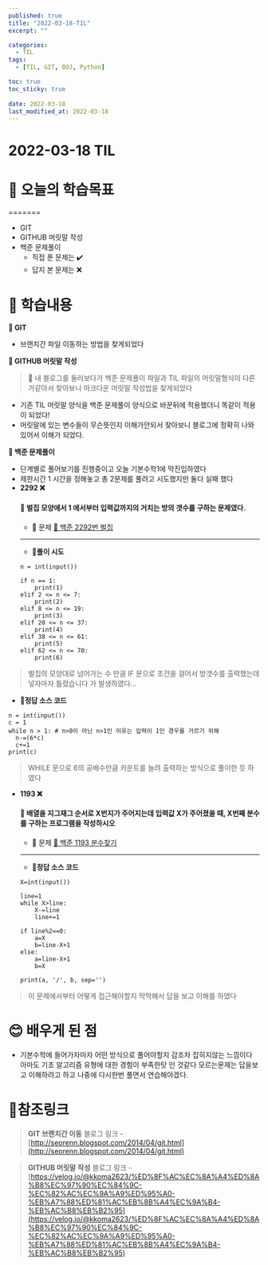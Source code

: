 ```yaml
---
published: true
title: "2022-03-18-TIL"
excerpt: ""

categories:
  - TIL
tags:
  - [TIL, GIT, BOJ, Python]

toc: true
toc_sticky: true
 
date: 2022-03-18
last_modified_at: 2022-03-18
---
```


# **2022-03-18 TIL**

# 🤔 오늘의 학습목표
=======
- GIT 
- GITHUB 머릿말 작성
- 백준 문제풀이 
  - 직접 푼 문제는 ✔️
  - 답지 본 문제는 ❌

# 📃 학습내용
**📍 GIT**<br/>
- 브랜치간 파일 이동하는 방법을 찾게되었다

**📍 GITHUB 머릿말 작성**<br/>
> 🤔 내 블로그를 둘러보다가 백준 문제풀이 파일과 TIL 파일의 머릿말형식이 다른거같아서 찾아보니 마크다운 머릿말 작성법을 찾게되었다<br/>
- 기존 TIL 머릿말 양식을 백준 문제풀이 양식으로 바꾼뒤에 적용했더니 똑같이 적용이 되었다!
- 머릿말에 있는 변수들이 무슨뜻인지 이해가안되서 찾아보니 블로그에 정확히 나와있어서 이해가 되었다.


**📍 백준 문제풀이**<br/>
- 단계별로 풀어보기를 진행중이고 오늘 기본수학1에 막진입하였다
- 제한시간 1 시간을 정해놓고 총 2문제를 풀려고 시도했지만 둘다 실패 했다
- **2292 ❌**
  #### 💬 벌집 모양에서 1 에서부터 입력값까지의 거치는 방의 갯수를 구하는 문제였다.
  - 🔎 문제 [🔗 백준 2292번 벌집](https://www.acmicpc.net/problem/2292)
  ___
  - **📌풀이 시도**
  ```PY
  n = int(input())

  if n == 1:
      print(1)
  elif 2 <= n <= 7:
      print(2)
  elif 8 <= n <= 19:
      print(3)
  elif 20 <= n <= 37:
      print(4)
  elif 38 <= n <= 61:
      print(5)
  elif 62 <= n <= 70:
      print(6)
  ```
>벌집의 모양대로 넘어가는 수 만큼 IF 문으로 조건을 걸어서 방갯수를 출력했는데 넣자마자 틀렸습니다 가 발생하였다... 
  - **📌정답 소스 코드**
  ```PY
  n = int(input())
  c = 1
  while n > 1: # n>0이 아닌 n>1인 이유는 입력이 1인 경우를 거르기 위해
    n-=(6*c)
    c+=1
  print(c)
  ```
>WHILE 문으로 6의 공배수만큼 카운트를 늘려 출력하는 방식으로 풀이한 듯 하였다

- **1193 ❌**
    #### 💬 배열을 지그재그 순서로 X번지가 주어지는데 입력값 X가 주어졌을 때, X번째 분수를 구하는 프로그램을 작성하시오
  - 🔎 문제 [🔗 백준 1193 분수찾기](https://www.acmicpc.net/problem/1193)
  ___
  - **📌정답 소스 코드**
  ```PY
  X=int(input())

  line=1
  while X>line:
      X-=line
      line+=1
      
  if line%2==0:
      a=X
      b=line-X+1
  else:
      a=line-X+1
      b=X
      
  print(a, '/', b, sep='')
  ```
> 이 문제에서부터 어떻게 접근해야할지 막막해서 답을 보고 이해를 하였다 
  
# 😊 배우게 된 점
- 기본수학에 들어가자마자 어떤 방식으로 풀어야할지 감조차 잡히지않는 느낌이다 아마도 기초 알고리즘 유형에 대한 경험이 부족한탓 인 것같다 모르는문제는 답을보고 이해하려고 하고 나중에 다시한번 풀면서 연습해야겠다.

# 📌참조링크
>**GIT 브랜치간 이동** 블로그 링크 - [http://seorenn.blogspot.com/2014/04/git.html](http://seorenn.blogspot.com/2014/04/git.html)


>**GITHUB 머릿말 작성** 블로그 링크 - [https://velog.io/@kkoma2623/%ED%8F%AC%EC%8A%A4%ED%8A%B8%EC%97%90%EC%84%9C-%EC%82%AC%EC%9A%A9%ED%95%A0-%EB%A7%88%ED%81%AC%EB%8B%A4%EC%9A%B4-%EB%AC%B8%EB%B2%95](https://velog.io/@kkoma2623/%ED%8F%AC%EC%8A%A4%ED%8A%B8%EC%97%90%EC%84%9C-%EC%82%AC%EC%9A%A9%ED%95%A0-%EB%A7%88%ED%81%AC%EB%8B%A4%EC%9A%B4-%EB%AC%B8%EB%B2%95)
